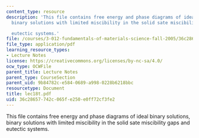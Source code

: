 ```yaml
---
content_type: resource
description: 'This file contains free energy and phase diagrams of ideal binary solutions,
  binary solutions with limited miscibility in the solid sate miscibility gaps and

  eutectic systems.'
file: /courses/3-012-fundamentals-of-materials-science-fall-2005/36c28657742c065fe250e0ff72cf3fe2_lec18t.pdf
file_type: application/pdf
learning_resource_types:
- Lecture Notes
license: https://creativecommons.org/licenses/by-nc-sa/4.0/
ocw_type: OCWFile
parent_title: Lecture Notes
parent_type: CourseSection
parent_uid: 9b84782c-e584-0689-a998-0228b6218bbc
resourcetype: Document
title: lec18t.pdf
uid: 36c28657-742c-065f-e250-e0ff72cf3fe2
---
```

This file contains free energy and phase diagrams of ideal binary solutions, binary solutions with limited miscibility in the solid sate miscibility gaps and
eutectic systems.